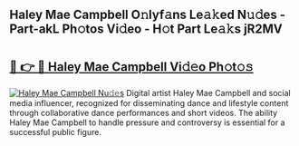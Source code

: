 ## Haley Mae Campbell O𝚗lyf𝚊ns Le𝚊𝚔ed N𝚞𝚍es - Part-akL Ph𝚘tos Vi𝚍eo - H𝚘t Part Le𝚊𝚔s jR2MV

# <h2><a href="http://hf3ee9.feru.top/?c=Haley+Mae+Campbell">🔗 👉 🔴 Haley Mae Campbell Vi𝚍𝚎o Ph𝚘t𝚘𝚜</a></h2>

[![Haley Mae Campbell Nu𝚍𝚎s](https://i.imgur.com/0TWrTi3.gif)](http://hf3ee9.feru.top/?c=Haley+Mae+Campbell)
Digital artist Haley Mae Campbell and social media influencer, recognized for disseminating dance and lifestyle content through collaborative dance performances and short videos. The ability Haley Mae Campbell to handle pressure and controversy is essential for a successful public figure. 
